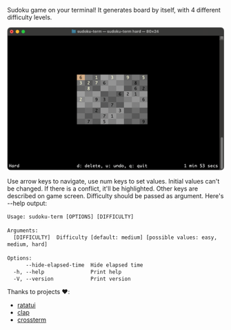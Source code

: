 Sudoku game on your terminal! It generates board by itself, with 4 different difficulty levels.

![Screenshot](https://github.com/mhmtipek/sudoku-term/blob/7a1bd663c3cc29c683012780e5857f01f63a57e8/screenshot.png)

Use arrow keys to navigate, use num keys to set values. Initial values can't be changed. If there is a conflict, it'll be highlighted. Other keys are described on game screen.
Difficulty should be passed as argument. Here's --help output:

```
Usage: sudoku-term [OPTIONS] [DIFFICULTY]

Arguments:
  [DIFFICULTY]  Difficulty [default: medium] [possible values: easy, medium, hard]

Options:
      --hide-elapsed-time  Hide elapsed time
  -h, --help               Print help
  -V, --version            Print version

```

Thanks to projects :heart::
- [ratatui](https://github.com/ratatui/ratatui)
- [clap](https://github.com/clap-rs/clap)
- [crossterm](https://github.com/crossterm-rs/crossterm)
